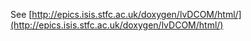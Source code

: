 See [http://epics.isis.stfc.ac.uk/doxygen/lvDCOM/html/](http://epics.isis.stfc.ac.uk/doxygen/lvDCOM/html/)


